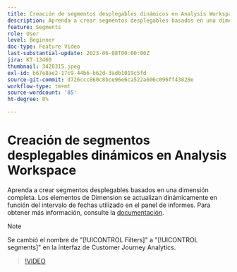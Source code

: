 ```yaml
---
title: Creación de segmentos desplegables dinámicos en Analysis Workspace
description: Aprenda a crear segmentos desplegables basados en una dimensión completa. Los elementos de Dimension se actualizan dinámicamente en función del intervalo de fechas utilizado en el panel de informes.
feature: Segments
role: User
level: Beginner
doc-type: Feature Video
last-substantial-update: 2023-06-08T00:00:00Z
jira: KT-13460
thumbnail: 3420315.jpeg
exl-id: b67e8ae2-17c9-44b6-b62d-3adb1019c5fd
source-git-commit: d726ccc860c8bce96e6ca522a606c096ff43828e
workflow-type: tm+mt
source-wordcount: '85'
ht-degree: 8%

---
```


# Creación de segmentos desplegables dinámicos en Analysis Workspace

Aprenda a crear segmentos desplegables basados en una dimensión completa. Los elementos de Dimension se actualizan dinámicamente en función del intervalo de fechas utilizado en el panel de informes. Para obtener más información, consulte la [documentación](https://experienceleague.adobe.com/es/docs/analytics-platform/using/cja-components/cja-segments/create-filters).

>[!NOTE]
>
> Se cambió el nombre de &quot;[!UICONTROL Filters]&quot; a &quot;[!UICONTROL segments]&quot; en la interfaz de Customer Journey Analytics.

>[!VIDEO](https://video.tv.adobe.com/v/3446819/?learn=on&captions=spa)
